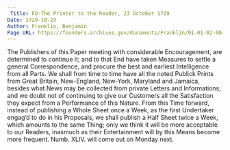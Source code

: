 ```yaml
---
 Title: FO-The Printer to the Reader, 23 October 1729
Date: 1729-10-23
Author: Franklin, Benjamin
Page URL: https://founders.archives.gov/documents/Franklin/01-01-02-0044
---
```

The Publishers of this Paper meeting with considerable Encouragement, are determined to continue it; and to that End have taken Measures to settle a general Correspondence, and procure the best and earliest Intelligence from all Parts. We shall from time to time have all the noted Publick Prints from Great Britain, New-England, New-York, Maryland and Jamaica, besides what News may be collected from private Letters and Informations; and we doubt not of continuing to give our Customers all the Satisfaction they expect from a Performance of this Nature.
From this Time forward, instead of publishing a Whole Sheet once a Week, as the first Undertaker engag’d to do in his Proposals, we shall publish a Half Sheet twice a Week, which amounts to the same Thing; only we think it will be more acceptable to our Readers, inasmuch as their Entertainment will by this Means become more frequent. Numb. XLIV. will come out on Monday next.

